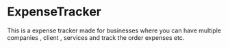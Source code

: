 # ExpenseTracker
This is a expense tracker made for businesses where you can have multiple companies , client , services and track the order expenses etc.
